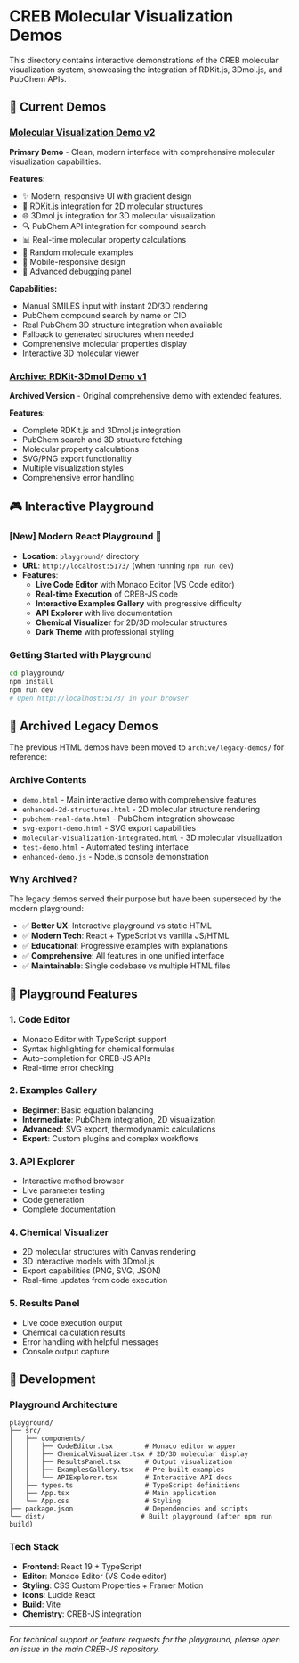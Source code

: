 # CREB Molecular Visualization Demos

This directory contains interactive demonstrations of the CREB molecular visualization system, showcasing the integration of RDKit.js, 3Dmol.js, and PubChem APIs.

## 🎯 Current Demos

### [Molecular Visualization Demo v2](molecular-visualization-demo.html)
**Primary Demo** - Clean, modern interface with comprehensive molecular visualization capabilities.

**Features:**
- ✨ Modern, responsive UI with gradient design
- 🔬 RDKit.js integration for 2D molecular structures
- 🌐 3Dmol.js integration for 3D molecular visualization
- 🔍 PubChem API integration for compound search
- 📊 Real-time molecular property calculations
- 🎲 Random molecule examples
- 📱 Mobile-responsive design
- 🐛 Advanced debugging panel

**Capabilities:**
- Manual SMILES input with instant 2D/3D rendering
- PubChem compound search by name or CID
- Real PubChem 3D structure integration when available
- Fallback to generated structures when needed
- Comprehensive molecular properties display
- Interactive 3D molecular viewer

### [Archive: RDKit-3Dmol Demo v1](archive/rdkit-3dmol-demo-v1.html)
**Archived Version** - Original comprehensive demo with extended features.

**Features:**
- Complete RDKit.js and 3Dmol.js integration
- PubChem search and 3D structure fetching
- Molecular property calculations
- SVG/PNG export functionality
- Multiple visualization styles
- Comprehensive error handling

## 🎮 Interactive Playground

### **[New] Modern React Playground** 🚀
- **Location**: `playground/` directory
- **URL**: `http://localhost:5173/` (when running `npm run dev`)
- **Features**:
  - **Live Code Editor** with Monaco Editor (VS Code editor)
  - **Real-time Execution** of CREB-JS code
  - **Interactive Examples Gallery** with progressive difficulty
  - **API Explorer** with live documentation
  - **Chemical Visualizer** for 2D/3D molecular structures
  - **Dark Theme** with professional styling

### **Getting Started with Playground**
```bash
cd playground/
npm install
npm run dev
# Open http://localhost:5173/ in your browser
```

## 📁 Archived Legacy Demos

The previous HTML demos have been moved to `archive/legacy-demos/` for reference:

### **Archive Contents**
- `demo.html` - Main interactive demo with comprehensive features
- `enhanced-2d-structures.html` - 2D molecular structure rendering
- `pubchem-real-data.html` - PubChem integration showcase
- `svg-export-demo.html` - SVG export capabilities
- `molecular-visualization-integrated.html` - 3D molecular visualization
- `test-demo.html` - Automated testing interface
- `enhanced-demo.js` - Node.js console demonstration

### **Why Archived?**
The legacy demos served their purpose but have been superseded by the modern playground:
- ✅ **Better UX**: Interactive playground vs static HTML
- ✅ **Modern Tech**: React + TypeScript vs vanilla JS/HTML
- ✅ **Educational**: Progressive examples with explanations
- ✅ **Comprehensive**: All features in one unified interface
- ✅ **Maintainable**: Single codebase vs multiple HTML files

## 🎯 Playground Features

### **1. Code Editor**
- Monaco Editor with TypeScript support
- Syntax highlighting for chemical formulas
- Auto-completion for CREB-JS APIs
- Real-time error checking

### **2. Examples Gallery**
- **Beginner**: Basic equation balancing
- **Intermediate**: PubChem integration, 2D visualization
- **Advanced**: SVG export, thermodynamic calculations
- **Expert**: Custom plugins and complex workflows

### **3. API Explorer**
- Interactive method browser
- Live parameter testing
- Code generation
- Complete documentation

### **4. Chemical Visualizer**
- 2D molecular structures with Canvas rendering
- 3D interactive models with 3Dmol.js
- Export capabilities (PNG, SVG, JSON)
- Real-time updates from code execution

### **5. Results Panel**
- Live code execution output
- Chemical calculation results
- Error handling with helpful messages
- Console output capture

## 🔧 Development

### **Playground Architecture**
```
playground/
├── src/
│   ├── components/
│   │   ├── CodeEditor.tsx        # Monaco editor wrapper
│   │   ├── ChemicalVisualizer.tsx # 2D/3D molecular display
│   │   ├── ResultsPanel.tsx      # Output visualization
│   │   ├── ExamplesGallery.tsx   # Pre-built examples
│   │   └── APIExplorer.tsx       # Interactive API docs
│   ├── types.ts                  # TypeScript definitions
│   ├── App.tsx                   # Main application
│   └── App.css                   # Styling
├── package.json                  # Dependencies and scripts
└── dist/                        # Built playground (after npm run build)
```

### **Tech Stack**
- **Frontend**: React 19 + TypeScript
- **Editor**: Monaco Editor (VS Code editor)
- **Styling**: CSS Custom Properties + Framer Motion
- **Icons**: Lucide React
- **Build**: Vite
- **Chemistry**: CREB-JS integration

---

*For technical support or feature requests for the playground, please open an issue in the main CREB-JS repository.*
